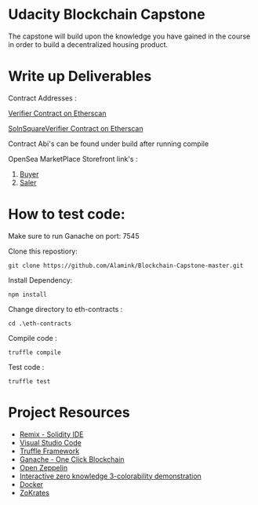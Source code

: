 # Udacity Blockchain Capstone

The capstone will build upon the knowledge you have gained in the course in order to build a decentralized housing product. 

# Write up Deliverables
Contract Addresses :

[Verifier Contract on Etherscan ](https://rinkeby.etherscan.io/address/0xe1C576b5B9E5Dfd89030ad94A29540c7cC7e9D5b)

[SolnSquareVerifier Contract on Etherscan ](https://rinkeby.etherscan.io/address/0x707951EaA2A635690eb5c818a3F6660cB359aAE2)

Contract Abi's  can be found under build after running compile 

OpenSea MarketPlace Storefront link's :
1. [Buyer](https://rinkeby.opensea.io/accounts/0xD6C3a15295E19BC6CCe97914B7eB5d71EEb198Bf)
2. [Saler](https://rinkeby.opensea.io/accounts/0xA379a662fcE14d8a37730B2C0f6b79B1924990b0)

# How to test code: 
Make sure to run Ganache on port: 7545 

Clone this repostiory:
```
git clone https://github.com/Alamink/Blockchain-Capstone-master.git
```
Install Dependency:
```
npm install
```
Change directory to eth-contracts :
```
cd .\eth-contracts
```
Compile code :
```
truffle compile
```
Test code : 
```
truffle test
```
# Project Resources

* [Remix - Solidity IDE](https://remix.ethereum.org/)
* [Visual Studio Code](https://code.visualstudio.com/)
* [Truffle Framework](https://truffleframework.com/)
* [Ganache - One Click Blockchain](https://truffleframework.com/ganache)
* [Open Zeppelin ](https://openzeppelin.org/)
* [Interactive zero knowledge 3-colorability demonstration](http://web.mit.edu/~ezyang/Public/graph/svg.html)
* [Docker](https://docs.docker.com/install/)
* [ZoKrates](https://github.com/Zokrates/ZoKrates)

